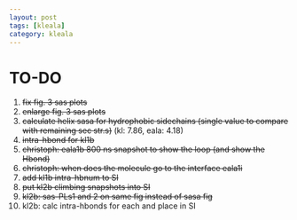```yaml
---
layout: post
tags: [kleala]
category: kleala
---
```


# TO-DO
1. ~~fix fig. 3 sas plots~~
2. ~~enlarge fig. 3 sas plots~~
3. ~~calculate helix sasa for hydrophobic sidechains (single value to compare with remaining sec str.s)~~ (kl: 7.86, eala: 4.18)
4. ~~intra-hbond for kl1b~~
5. ~~christoph: eala1b 800 ns snapshot to show the loop (and show the Hbond)~~
6. ~~christoph: when does the molecule go to the interface eala1i~~
7. ~~add kl1b intra-hbnum to SI~~
8. ~~put kl2b climbing snapshots into SI~~
9. ~~kl2b: sas-PLs1 and 2 on same fig instead of sasa fig~~
10. kl2b: calc intra-hbonds for each and place in SI
